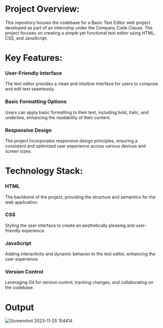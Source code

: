 # Project Overview:

This repository houses the codebase for a Basic Text Editor web project developed as part of an internship under the Company Code Clause. The project focuses on creating a simple yet functional text editor using HTML, CSS, and JavaScript.

# Key Features:

### User-Friendly Interface
The text editor provides a clean and intuitive interface for users to compose and edit text seamlessly.

### Basic Formatting Options
Users can apply basic formatting to their text, including bold, italic, and underline, enhancing the readability of their content.

### Responsive Design
The project incorporates responsive design principles, ensuring a consistent and optimized user experience across various devices and screen sizes.

# Technology Stack:

### HTML
The backbone of the project, providing the structure and semantics for the web application.

### CSS
Styling the user interface to create an aesthetically pleasing and user-friendly experience.

### JavaScript
Adding interactivity and dynamic behavior to the text editor, enhancing the user experience.

### Version Control
Leveraging Git for version control, tracking changes, and collaborating on the codebase.

# Output

![Screenshot 2023-11-25 154414](https://github.com/Shinia-Gupta/CodeClauseInternship_Basic-Text-Editor/assets/113818197/8adc50d0-d844-4569-9185-506015effef9)




